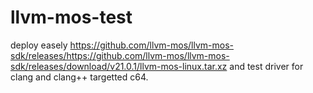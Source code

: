 # llvm-mos-test
deploy easely https://github.com/llvm-mos/llvm-mos-sdk/releases/https://github.com/llvm-mos/llvm-mos-sdk/releases/download/v21.0.1/llvm-mos-linux.tar.xz and test driver for clang and clang++ targetted c64.
